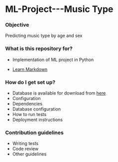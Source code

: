 # ML-Project---Music Type

### Objective

Predicting music type by age and sex

### What is this repository for? ###

* Implementation of ML project in Python

* [Learn Markdown](https://bitbucket.org/tutorials/markdowndemo)

### How do I get set up? ###

* Database is available for download from [here](https://www.kaggle.com/datasets/gregorut/videogamesales)
* Configuration
* Dependencies
* Database configuration
* How to run tests
* Deployment instructions

### Contribution guidelines ###

* Writing tests
* Code review
* Other guidelines

